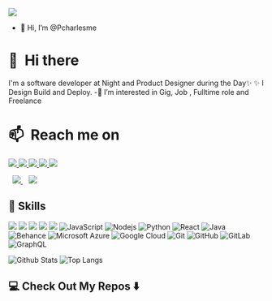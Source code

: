 
<!---
Pcharlesme/Pcharlesme is a ✨ special ✨ repository because its `README.md` (this file) appears on your GitHub profile.
You can click the Preview link to take a look at your changes.
--->
![](https://komarev.com/ghpvc/?username=Pcharlesme)
- 👋 Hi, I’m @Pcharlesme

# 👋 &nbsp;Hi there

I'm a software developer at Night and Product Designer during the Day✨ 
✨ I Design Build and Deploy. 
-👀 I’m interested in Gig, Job , Fulltime role and Freelance 

# 📫 &nbsp;Reach me on
<a href="https://api.whatsapp.com/send?phone=2348108244286&text=Hello%20Pcharles,%20I%20got%20your%20contact%20from%20your%20Github%20profile" alt="Connect on Whatsapp"> 
    <img src="https://img.shields.io/badge/WHATSAPP-%2325D366.svg?&style=for-the-badge&logo=whatsapp&logoColor=white" /> 
</a>

<a href="https://www.twitter.com/@EmmanuelPcharl1" alt="Follow Me on Twitter"> 
    <img src="https://img.shields.io/badge/twitter-%231DA1F2.svg?&style=for-the-badge&logo=twitter&logoColor=white" />
</a>

<a href="https://www.linkedin.com/in/emmanuelpcharles/" alt="Follow Me on linkedin"> 
    <img src="https://img.shields.io/badge/Linkedin-%231DA1F2.svg?&style=for-the-badge&logo=Linkedin&logoColor=white" />
</a>

<a href="https://www.instagram.com/pcharles_01" alt="Follow Me on Instagram"> 
    <img src="https://img.shields.io/badge/instagram-%23D14831.svg?&style=for-the-badge&logo=instagram&logoColor=white" />    
</a>


<a href="https://dribbble.com/Pcharles" alt="Follow Me on Instagram"> 
    <img src="https://img.shields.io/badge/dribble-%23D14831.svg?&style=for-the-badge&logo=dribble&logoColor=white" />    
</a>

</a>&nbsp;
<a href="mailto: opeyemicharlese@gmail.com">
  <img src="https://img.shields.io/badge/email me-%23D14836.svg?&style=for-the-badge&logo=gmail&logoColor=white" />
</a>&nbsp;&nbsp;
<a href="https://www.behance.net/opeyemiemmanuel" alt="messsage on Behance"> 
    <img src="https://img.shields.io/badge/behance-%231DA1F2.svg?&style=for-the-badge&logo=behance&logoColor=white" />
</a>                                                                                                                    

## 🚀 Skills

<img src="https://img.shields.io/badge/javascript-%23F7DF1E.svg?&style=for-the-badge&logo=javascript&logoColor=white" /> <img src="https://img.shields.io/badge/kotlin-%FA26A0.svg?&style=for-the-badge&logo=kotlin&logoColor=white" /> <img src="https://img.shields.io/badge/flutter-%231DA1F2.svg?&style=for-the-badge&logo=flutter&logoColor=white" /> <img src="https://img.shields.io/badge/firebase-%231DA1F2.svg?&style=for-the-badge&logo=firebase&logoColor=yellow" />  <img src="https://img.shields.io/badge/figma-%23D14836.svg?&style=for-the-badge&logo=figma&logoColor=white" /> 
![JavaScript](https://img.shields.io/badge/-JavaScript-black?style=flat-square&logo=javascript)
![Nodejs](https://img.shields.io/badge/-Nodejs-black?style=flat-square&logo=Node.js)
![Python](https://img.shields.io/badge/-Python-black?style=flat-square&logo=Python)
![React](https://img.shields.io/badge/-React-black?style=flat-square&logo=react)
![Java](https://img.shields.io/badge/-java-E34A86?style=flat-square&logo=java)
![Behance](https://img.shields.io/badge/-behance-E34A86?style=flat-square&logo=behance)
![Microsoft Azure](https://img.shields.io/badge/Microsoft%20Azure-232F7E?style=flat-square&logo=microsoft-azure)
![Google Cloud](https://img.shields.io/badge/Google%20Cloud-black?style=flat-square&logo=google-cloud)
![Git](https://img.shields.io/badge/-Git-black?style=flat-square&logo=git)
![GitHub](https://img.shields.io/badge/-GitHub-181717?style=flat-square&logo=github)
![GitLab](https://img.shields.io/badge/-GitLab-FCA121?style=flat-square&logo=gitlab)
![GraphQL](https://img.shields.io/badge/-GraphQL-E10098?style=flat-square&logo=graphql)
<br>

![Github Stats](https://github-readme-stats.vercel.app/api?username=pcharlesme&count_private=true&show_icons=true&include_all_commits=true)
![Top Langs](https://github-readme-stats.vercel.app/api/top-langs/?username=pcharlesme&hide=TeX&layout=compact)


## 💻 Check Out My Repos ⬇️ 

